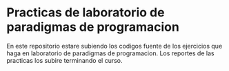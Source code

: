 # Practicas de laboratorio de paradigmas de programacion

En este repositorio estare subiendo los codigos fuente de los ejercicios que haga en laboratorio de paradigmas de programacion.
Los reportes de las practicas los subire terminando el curso.
